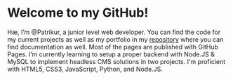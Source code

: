 # Welcome to my GitHub!

Hæ, I’m @Patrikur, a junior level web developer.
You can find the code for my current projects as well as my portfolio in my [repository](https://github.com/Patrikur/Patrikur.github.io) where you can find documentation as well. Most of the pages are published with GitHub Pages.
I’m currently learning to setup a proper backend with Node.JS & MySQL to implement headless CMS solutions in two projects.
I'm proficient with HTML5, CSS3, JavaScript, Python, and Node.JS.
